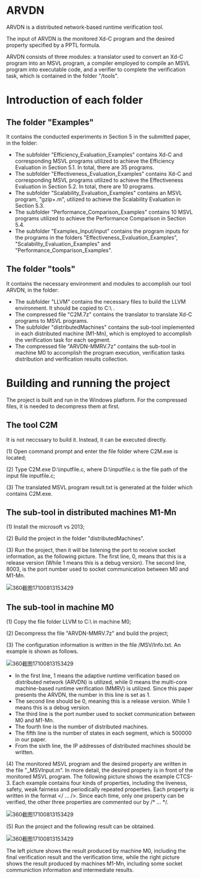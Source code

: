 # ARVDN

ARVDN is a distributed network-based runtime verification tool. 

The input of ARVDN is the monitored Xd-C program and the desired property specified by a PPTL formula. 

ARVDN consists of three modules: a translator used to convert an Xd-C program into an MSVL program, a compiler employed to compile an MSVL program into executable code, and a verifier to complete the verification task, which is contained in the folder "/tools".

# Introduction of each folder

## The folder "Examples" 

It contains the conducted experiments in Section 5 in the submitted paper, in the folder:

* The subfolder "Efficiency_Evaluation_Examples" contains Xd-C and corresponding MSVL programs utilized to achieve the Efficiency Evaluation in Section 5.1. In total, there are 35 programs.
* The subfolder "Effectiveness_Evaluation_Examples" contains Xd-C and corresponding MSVL programs utilized to achieve the Effectiveness Evaluation in Section 5.2. In total, there are 10 programs.
* The subfolder "Scalability_Evaluation_Examples" contains an MSVL program, "gzip+.m", utilized to achieve the Scalability Evaluation in Section 5.3.
* The subfolder "Performance_Comparison_Examples" contains 10 MSVL programs utilized to achieve the Performance Comparison in Section 5.4.
* The subfolder "Examples_Input/input" contains the program inputs for the programs in the folders "Effectiveness_Evaluation_Examples", "Scalability_Evaluation_Examples" and "Performance_Comparison_Examples".

## The folder "tools" 

It contains the necessary environment and modules to accomplish our tool ARVDN, in the folder:

* The subfolder "LLVM" contains the necessary files to build the LLVM environment. It should be copied to C:\ .
* The compressed file "C2M.7z" contains the translator to translate Xd-C programs to MSVL programs.
* The subfolder "distributedMachines" contains the sub-tool implemented in each distributed machine (M1-Mn), which is employed to accomplish the verification task for each segment.
* The compressed file "ARVDN-MMRV.7z" contains the sub-tool in machine M0 to accomplish the program execution, verification tasks distribution and verification results collection.

# Building and running the project

The project is built and run in the Windows platform. For the compressed files, it is needed to decompress them at first.

## The tool C2M

It is not neccssary to build it. Instead, it can be executed directly.

(1) Open command prompt and enter the file folder where C2M.exe is located;

(2) Type C2M.exe D:\inputfile.c, where D:\inputfile.c is the file path of the input file inputfile.c;

(3) The translated MSVL program result.txt is generated at the folder which contains C2M.exe.

## The sub-tool in distributed machines M1-Mn

(1) Install the microsoft vs 2013;

(2) Build the project in the folder "distributedMachines".

(3) Run the project, then it will be listening the port to receive socket information, as the following picture. The first line, 0, means that this is a release version (While 1 means this is a debug version). The second line, 8003, is the port number used to socket communication between M0 and M1-Mn.

![360截图17100813153429](https://user-images.githubusercontent.com/11765210/118350542-e9a53f00-b589-11eb-8ca4-92fdd06dde4a.png)

## The sub-tool in machine M0

(1) Copy the file folder LLVM to C:\ in machine M0;

(2) Decompress the file "ARVDN-MMRV.7z" and build the project;

(3) The configuration information is written in the file /MSV/Info.txt. An example is shown as follows.

![360截图17100813153429](https://user-images.githubusercontent.com/11765210/118353353-6b9c6480-b598-11eb-96c7-3fbca04052e5.png)

* In the first line, 1 means the adaptive  runtime verification based on distributed network (ARVDN) is utilized, while 0 means the multi-core machine-based runtime verification (MMRV) is utilized. Since this paper presents the ARVDN, the number in this line is set as 1.
* The second line should be 0, meaning this is a release version. While 1 means this is a debug version.
* The third line is the port number used to socket communication between M0 and M1-Mn.
* The fourth line is the number of distributed machines.
* The fifth line is the number of states in each segment, which is 500000 in our paper.
* From the sixth line, the IP addresses of distributed machines should be written.

(4) The monitored MSVL program and the desired property are written in the file "\_MSVInput.m". In more detail, the desired property is in front of the monitored MSVL program. The following picture shows the example CTCS-3. Each example contains four kinds of properties, including the liveness, safety, weak fairness and periodically repeated properties. Each property is written in the format </ ... />. Since each time, only one property can be verified, the other three properties are commented our by /* ... */.

![360截图17100813153429](https://user-images.githubusercontent.com/11765210/118352204-ad2a1100-b592-11eb-90be-569dec82fb38.png)

(5) Run the project and the following result can be obtained. 

![360截图17100813153429](https://user-images.githubusercontent.com/11765210/118353300-38f26c00-b598-11eb-91c7-bb2826969a3e.png)

The left picture shows the result produced by machine M0, including the final verification result and the verification time, while the right picture shows the result produced by machines M1-Mn, including some socket communiction information and intermediate results.
